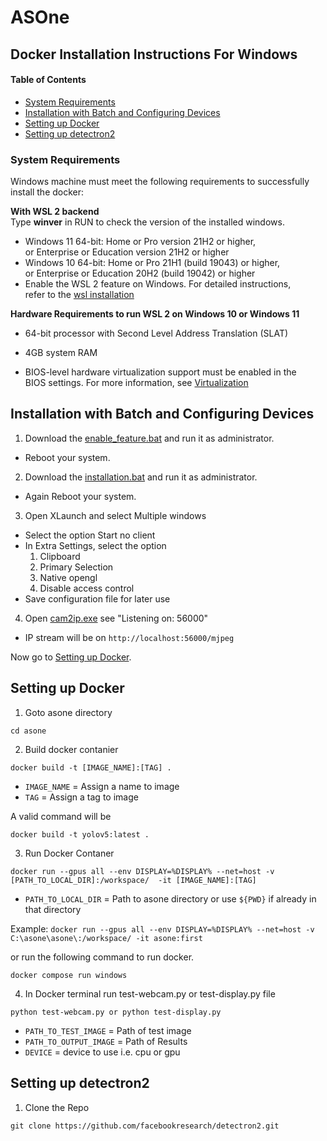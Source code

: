 # ASOne
## Docker Installation Instructions For Windows
#### Table of Contents  
- [System Requirements](#system-requirements) 
- [Installation with Batch and Configuring Devices](#installation-with-batch-and-configuring-devices)  
- [Setting up Docker](#setting-up-docker)
- [Setting up detectron2](#setting-up-detectron2)

<!-- - [Enable WSL 2 Feature](#enable-wsl-2-feature) -->
<!-- - [Docker Installation for Windows Systems](#docker-installation-for-windows-systems) -->

<!-- - [Setting Environment Variable and Configuring Devices](#setting-environment-variable-and-configuring-devices) -->


### System Requirements
Windows machine must meet the following requirements to successfully install the docker:

**With WSL 2 backend** <br/>
Type **winver** in RUN to check the version of the installed windows.

- Windows 11 64-bit: Home or Pro version 21H2 or higher,\
  or Enterprise or Education version 21H2 or     higher
- Windows 10 64-bit: Home or Pro 21H1 (build 19043) or higher,\
  or Enterprise or Education 20H2 (build 19042) or higher
- Enable the WSL 2 feature on Windows. For detailed instructions,\
  refer to the [wsl installation](https://docs.microsoft.com/en-us/windows/wsl/install)

 **Hardware Requirements to run WSL 2 on Windows 10 or Windows 11** <br/>  

- 64-bit processor with Second Level Address Translation (SLAT)

- 4GB system RAM

- BIOS-level hardware virtualization support must be enabled in the \
  BIOS settings. For more information, see [Virtualization](https://docs.docker.com/desktop/troubleshoot/topics/)

## Installation with Batch and Configuring Devices
1. Download the [enable_feature.bat](enable_feature.bat) and run it as administrator.
- Reboot your system.
2. Download the [installation.bat](installation.bat) and run it as administrator.
- Again Reboot your system.
3. Open XLaunch and select Multiple windows
- Select the option Start no client
- In Extra Settings, select the option 
  1. Clipboard
  2. Primary Selection
  3. Native opengl
  4. Disable access control
- Save configuration file for later use
4. Open [cam2ip.exe](cam2ip-1.6-64bit-cv/cam2ip.exe) see "Listening on: 56000" 
 - IP stream will be on `http://localhost:56000/mjpeg`

 Now go to [Setting up Docker](#setting-up-docker). 



<!-- ## Enable WSL 2 Feature
**Follow the steps given below to install WSL(Windows subsystem Linux):**
Open PowerShell as administrator and run the commands given below:
1.  Enabling the Virtual Machine Platform
```
dism.exe /online /enable-feature /featurename:VirtualMachinePlatform /all /norestart
```
2. Enabling the Windows Subsystem for Linux
```
dism.exe /online /enable-feature /featurename:Microsoft-Windows-Subsystem-Linux /all /norestart
```
  Restart your system. <br/>
3. Download and install the [Linux kernel update package](https://docs.microsoft.com/en-us/windows/wsl/install-manual#step-4---download-the-linux-kernel-update-package)
  
4. To check the verion of wsl run these commands in PowerShell
```
wsl -l -v
```
5. To upgrade or downgrade the version=2 or version=1
```
wsl --set-default-version 2
``` -->
<!-- 
## Docker Installation for Windows Systems
(Supported for Windows 10 and 11 only) <br/>
**Note**: It is recommended to use WSL2 as backend. <br/>

### Steps to Install Docker from Command line on Windows:
-------------------------------------------------------------------------------------------------------------
**Note**

After downloading [Docker Desktop Installer.exe](https://desktop.docker.com/win/main/amd64/Docker%20Desktop%20Installer.exe), run the following command in `cmd` to <br/> 
Install Docker Desktop:
```
"Docker Desktop Installer.exe" install
```
If you’re using PowerShell you should run it as:
```
Start-Process 'path\to\Docker Desktop Installer.exe' -Wait install
```
And the install command accepts the following flags:

-  `--quiet`: Suppresses information output when running the installer
-  `--accept-license`: Accepts the [Docker Subscription Service Agreement](https://www.docker.com/legal/docker-subscription-service-agreement/) now, rather than requiring it to be accepted when the application is first run.
- `--backend=[backend name]`: selects the backend to use for Docker Desktop, hyper-v or wsl-2 (default)

If your admin account is different to your user account, you must add the user to the docker-users group:
```
net localgroup docker-users <user> /add
``` -->


<!-- 
## Setting Environment Variable and Configuring Devices
1. Install [chocolatey](https://chocolatey.org/install) (Command line application installer).
2.  Open command prompt as administrator and run the following command.
```
@"%SystemRoot%\System32\WindowsPowerShell\v1.0\powershell.exe" -NoProfile -InputFormat None -ExecutionPolicy Bypass -Command "[System.Net.ServicePointManager]::SecurityProtocol = 3072; iex ((New-Object System.Net.WebClient).DownloadString('https://community.chocolatey.org/install.ps1'))" && SET "PATH=%PATH%;%ALLUSERSPROFILE%\chocolatey\bin"
```
3. Install VcXsrv (Windows X Server) Tool
```
choco install vcxsrv
```
4. 
- Open XLaunch and select Multiple windows
- Select the option Start no client
- In Extra Settings, select the option 
  1. Clipboard
  2. Primary Selection
  3. Native opengl
  4. Disable access control
- Save configuration file for later use
5. Open PowerShell and run the command to check ipv4 if you get multiple addresses then copy the first one.
```
ipconfig | ? { $_ -match 'Ipv4' }
```
6. Run the following command in cmd and type like this  
` setx DISPLAY 192.168.168.128:0.0`
```
setx DISPLAY <ipv4>:0.0
```

7. 
 - Open [cam2ip.exe](cam2ip-1.6-64bit-cv/cam2ip.exe) see "Listening on: 56000" 
 - IP stream will be on `http://localhost:56000/mjpeg` -->
## Setting up Docker

1. Goto asone directory
```
cd asone
```
2. Build docker contanier <br/>
   
```
docker build -t [IMAGE_NAME]:[TAG] .
```

- `IMAGE_NAME` = Assign a name to image
- `TAG` = Assign a tag to image

A valid command will be
```
docker build -t yolov5:latest .
```
3. Run Docker Contaner

```
docker run --gpus all --env DISPLAY=%DISPLAY% --net=host -v [PATH_TO_LOCAL_DIR]:/workspace/  -it [IMAGE_NAME]:[TAG]
```

- `PATH_TO_LOCAL_DIR` = Path to asone directory or use `${PWD}` if already in that directory

Example: `docker run --gpus all --env DISPLAY=%DISPLAY% --net=host -v C:\asone\asone\:/workspace/ -it asone:first` <br/>


or run the following command to run docker.
```
docker compose run windows
```

4. In Docker terminal run test-webcam.py or test-display.py file

```
python test-webcam.py or python test-display.py
```

- `PATH_TO_TEST_IMAGE` = Path of test image
- `PATH_TO_OUTPUT_IMAGE` = Path of Results
- `DEVICE` = device to use i.e. cpu or gpu

## Setting up detectron2
1. Clone the Repo
```
git clone https://github.com/facebookresearch/detectron2.git
```